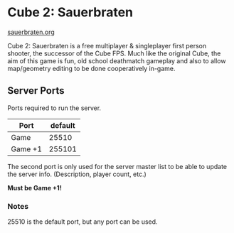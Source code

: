 # Cube 2: Sauerbraten
[sauerbraten.org](http://sauerbraten.org/)

Cube 2: Sauerbraten is a free multiplayer & singleplayer first person shooter, the successor of the Cube FPS.
Much like the original Cube, the aim of this game is fun, old school deathmatch gameplay and also to allow map/geometry editing to be done cooperatively in-game.

## Server Ports

Ports required to run the server.

| Port    | default |
|---------|---------|
| Game    | 25510   |
| Game +1 | 255101  |

The second port is only used for the server master list to be able to update the server info. (Description, player count, etc.)

**Must be Game +1!**

### Notes

<!--Notes about the server ports.-->
25510 is the default port, but any port can be used.
